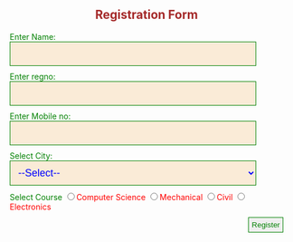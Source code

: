 <style>
 h2{color:brown;text-align: center;}
 div{margin: 10px;}
 label{color:green;}
 input[type=text],input[type=password],input[type=number],select{width: 90%;padding: 10px;color:
blue; font-size: 18px;
 background-color: antiquewhite;border: 1px solid green;}
 input:focus{outline: none; background-color: azure;}
 .cssclr{color: red; }
 button{border: 1px solid green;color: green;padding: 5px;}
 .cssright{text-align: right;}
 button:hover{background-color: green;color: white;border: none;padding: 5px;}
 </style>
</head>
<body>
 <h2>Registration Form</h2>
 <form>
 <div>
 <label>Enter Name:</label>
 <input type="text" id="txtName" />
 </div>
 <div>
 <label>Enter regno:</label>
 <input type="text" id="txtpswd" />
 </div>
 <div>
 <label>Enter Mobile no:</label>
 <input type="number" id="txtName" />
 </div>
 <div>
 <label>Select City:</label>
 <select>
 <option>--Select--</option>
 <option>Mysuru</option>
 <option>Bangalore</option
 <option>Hassan</option>
 <option>Mandya</option>
 </select>
 </div>
 <div class="cssclr">
 <label >Select Course</label>
 <input type="radio" name="rbtn" />Computer Science
 <input type="radio" name="rbtn" />Mechanical
 <input type="radio" name="rbtn" />Civil
 <input type="radio" name="rbtn" />Electronics
 </div>
 <div class="cssright">
 <button>Register</button>
 </div>
 </form>
